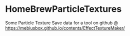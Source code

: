 # HomeBrewParticleTextures
 Some Particle Texture Save data for a tool on github @ https://mebiusbox.github.io/contents/EffectTextureMaker/
